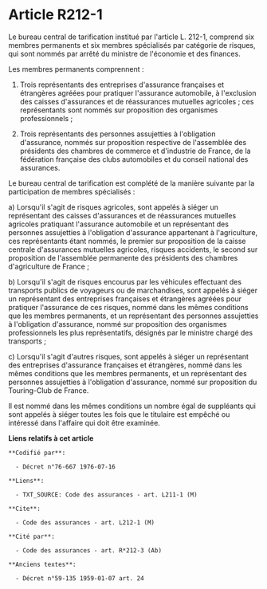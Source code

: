 # Article R212-1

Le bureau central de tarification institué par l'article L. 212-1, comprend six membres permanents et six membres spécialisés
par catégorie de risques, qui sont nommés par arrêté du ministre de l'économie et des finances.

Les membres permanents comprennent :

1. Trois représentants des entreprises d'assurance françaises et étrangères agréées pour pratiquer l'assurance automobile, à
l'exclusion des caisses d'assurances et de réassurances mutuelles agricoles ; ces représentants sont nommés sur proposition
des organismes professionnels ;

2. Trois représentants des personnes assujetties à l'obligation d'assurance, nommés sur proposition respective de l'assemblée
des présidents des chambres de commerce et d'industrie de France, de la fédération française des clubs automobiles et du
conseil national des assurances.

Le bureau central de tarification est complété de la manière suivante par la participation de membres spécialisés :

a) Lorsqu'il s'agit de risques agricoles, sont appelés à siéger un représentant des caisses d'assurances et de réassurances
mutuelles agricoles pratiquant l'assurance automobile et un représentant des personnes assujetties à l'obligation d'assurance
appartenant à l'agriculture, ces représentants étant nommés, le premier sur proposition de la caisse centrale d'assurances
mutuelles agricoles, risques accidents, le second sur proposition de l'assemblée permanente des présidents des chambres
d'agriculture de France ;

b) Lorsqu'il s'agit de risques encourus par les véhicules effectuant des transports publics de voyageurs ou de marchandises,
sont appelés à siéger un représentant des entreprises françaises et étrangères agréées pour pratiquer l'assurance de ces
risques, nommé dans les mêmes conditions que les membres permanents, et un représentant des personnes assujetties à
l'obligation d'assurance, nommé sur proposition des organismes professionnels les plus représentatifs, désignés par le
ministre chargé des transports ;

c) Lorsqu'il s'agit d'autres risques, sont appelés à siéger un représentant des entreprises d'assurance françaises et
étrangères, nommé dans les mêmes conditions que les membres permanents, et un représentant des personnes assujetties à
l'obligation d'assurance, nommé sur proposition du Touring-Club de France.

Il est nommé dans les mêmes conditions un nombre égal de suppléants qui sont appelés à siéger toutes les fois que le
titulaire est empêché ou intéressé dans l'affaire qui doit être examinée.

**Liens relatifs à cet article**

	**Codifié par**:

	  - Décret n°76-667 1976-07-16

	**Liens**:

	  - TXT_SOURCE: Code des assurances - art. L211-1 (M)

	**Cite**:

	  - Code des assurances - art. L212-1 (M)

	**Cité par**:

	  - Code des assurances - art. R*212-3 (Ab)

	**Anciens textes**:

	  - Décret n°59-135 1959-01-07 art. 24
